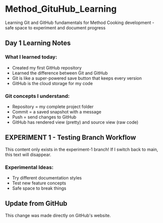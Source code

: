 # Method_GituHub_Learning
Learning Git and GitHub fundamentals for Method Cooking development - safe space to experiment and document progress

## Day 1 Learning Notes

### What I learned today:
- Created my first GitHub repository
- Learned the difference between Git and GitHub
- Git is like a super-powered save button that keeps every version
- GitHub is the cloud storage for my code

### Git concepts I understand:
- Repository = my complete project folder
- Commit = a saved snapshot with a message
- Push = send changes to GitHub
- GitHub has rendered view (pretty) and source view (raw code)


## EXPERIMENT 1 - Testing Branch Workflow
This content only exists in the experiment-1 branch!
If I switch back to main, this text will disappear.

### Experimental Ideas:
- Try different documentation styles
- Test new feature concepts
- Safe space to break things


## Update from GitHub
This change was made directly on GitHub's website.

